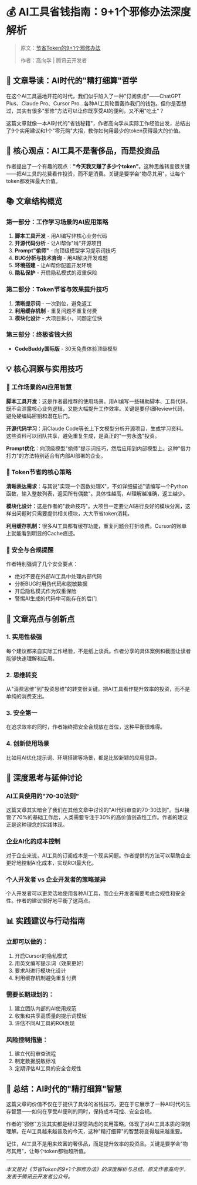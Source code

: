 # 💰 AI工具省钱指南：9+1个邪修办法深度解析

> 原文：[节省Token的9+1个邪修办法](https://mp.weixin.qq.com/s/M2aoFSPYx2GU1H0F-0yxCA)
> 
> 作者：高向孚 | 腾讯云开发者

## 🎯 文章导读：AI时代的"精打细算"哲学

在这个AI工具遍地开花的时代，我们似乎陷入了一种"订阅焦虑"——ChatGPT Plus、Claude Pro、Cursor Pro...各种AI工具轮番轰炸我们的钱包。但你是否想过，其实有很多"邪修"方法可以让你既享受AI的便利，又不用"吃土"？

这篇文章就像一本AI时代的"省钱秘籍"，作者高向孚从实际工作经验出发，总结出了9个实用建议和1个"零元购"大招，教你如何用最少的token获得最大的价值。

## 🚀 核心观点：AI工具不是奢侈品，而是投资品

作者提出了一个有趣的观点：**"今天我又赚了多少个token"**。这种思维转变很关键——把AI工具的花费看作投资，而不是消费。关键是要学会"物尽其用"，让每个token都发挥最大价值。

## 📚 文章结构概览

### 第一部分：工作学习场景的AI应用策略
1. **脚本工具开发** - 用AI编写非核心业务代码
2. **开源代码分析** - 让AI帮你"啃"开源项目
3. **Prompt"偷师"** - 向顶级模型学习提示词技巧
4. **BUG分析与技术咨询** - 用AI解决开发难题
5. **环境搭建** - 让AI帮你配置开发环境
6. **隐私保护** - 开启隐私模式的双重保险

### 第二部分：Token节省与效果提升技巧
1. **清晰提示词** - 一次到位，避免返工
2. **利用缓存机制** - 重复问题不重复付费
3. **模块化设计** - 大项目拆小，问题定位快

### 第三部分：终极省钱大招
- **CodeBuddy国际版** - 30天免费体验顶级模型

## 💡 核心洞察与实用技巧

### 🔧 工作场景的AI应用智慧

**脚本工具开发**：这是作者最推荐的使用场景。用AI编写一些辅助脚本、工具代码，既不会泄露核心业务逻辑，又能大幅提升工作效率。关键是要仔细Review代码，避免硬编码密钥和潜在后门。

**开源代码学习**：用Claude Code等长上下文模型分析开源项目，生成学习资料。这些资料可以团队共享，避免重复生成，是真正的"一劳永逸"投资。

**Prompt优化**：向顶级模型"偷师"提示词技巧，然后应用到内部模型上。这种"借力打力"的方法特别适合有内部AI部署的企业。

### 🎯 Token节省的核心策略

**清晰表达需求**：与其说"实现一个函数处理X"，不如详细描述"请编写一个Python函数，输入整数列表，返回所有偶数"。具体性越高，AI理解越准确，返工越少。

**模块化设计**：这是作者的"救命技巧"。大项目一定要让AI进行良好的模块分离，这样出问题时只需要提供相关模块，大大节省token消耗。

**利用缓存机制**：很多AI工具都有缓存功能，重复问题会打折收费。Cursor的账单上就能看到明显的Cache痕迹。

### 🚨 安全与合规提醒

作者特别强调了几个安全要点：
- 绝对不要在外部AI工具中处理内部代码
- 分析BUG时用伪代码和脱敏数据
- 开启隐私模式作为双重保险
- 警惕AI生成的代码中可能存在的后门

## 🌟 文章亮点与创新点

### 1. 实用性极强
每个建议都来自实际工作经验，不是纸上谈兵。作者分享的具体案例和截图让读者能够快速理解和应用。

### 2. 思维转变
从"消费思维"到"投资思维"的转变很关键。把AI工具看作提升效率的投资，而不是单纯的消费支出。

### 3. 安全第一
在追求效率的同时，作者始终把安全合规放在首位，这种平衡很难得。

### 4. 创新使用场景
比如用AI优化提示词、环境搭建等场景，都是比较新颖的应用思路。

## 🤔 深度思考与延伸讨论

### AI工具使用的"70-30法则"
这篇文章其实暗合了我们在其他文章中讨论的"AI代码审查的70-30法则"。当AI接管了70%的基础工作后，人类需要专注于30%的高价值创造性工作。作者的建议正是这种理念的实践体现。

### 企业AI化的成本控制
对于企业来说，AI工具的订阅成本是一个现实问题。作者提供的方法可以帮助企业更好地控制AI化成本，实现ROI最大化。

### 个人开发者 vs 企业开发者的策略差异
个人开发者可以更灵活地使用各种AI工具，而企业开发者需要考虑合规性和安全性。作者的建议很好地平衡了这两点。

## 📊 实践建议与行动指南

### 立即可以做的：
1. 开启Cursor的隐私模式
2. 用英文编写提示词（效果更好）
3. 要求AI进行模块化设计
4. 利用缓存机制避免重复付费

### 需要长期规划的：
1. 建立团队内部的AI使用规范
2. 收集和共享高质量的提示词模板
3. 评估不同AI工具的ROI表现

### 风险控制措施：
1. 建立代码审查流程
2. 制定数据脱敏标准
3. 定期评估AI工具的安全合规性

## 🎉 总结：AI时代的"精打细算"智慧

这篇文章的价值不仅在于提供了具体的省钱技巧，更在于它展示了一种AI时代的生存智慧——如何在享受AI便利的同时，保持成本可控、安全合规。

作者的"邪修"方法其实都是经过深思熟虑的实用策略，体现了对AI工具本质的深刻理解。在AI工具越来越普及的今天，这种"精打细算"的智慧将变得越来越重要。

记住，AI工具不是用来炫富的奢侈品，而是提升效率的投资品。关键是要学会"物尽其用"，让每个token都物超所值。

---

*本文是对《节省Token的9+1个邪修办法》的深度解析与总结，原文作者高向孚，发表于腾讯云开发者公众号。*
